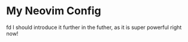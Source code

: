 # My Neovim Config

fd
I should introduce it further in the futher, as it is super powerful right now!
